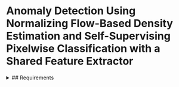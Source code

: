 # Anomaly Detection Using Normalizing Flow-Based Density Estimation and Self-Supervising Pixelwise Classification with a Shared Feature Extractor

<details>
<summary>
  ## Requirements
</summary>
   토글 안 내용
</details>
